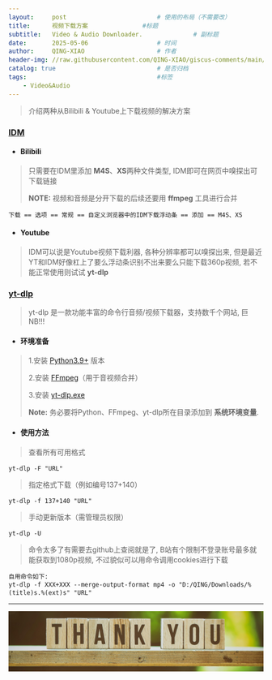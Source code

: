 ```yaml
---
layout:     post                         # 使用的布局（不需要改）
title:      视频下载方案               #标题 
subtitle:   Video & Audio Downloader.              # 副标题
date:       2025-05-06				     # 时间
author:     QING-XIAO                    # 作者
header-img: //raw.githubusercontent.com/QING-XIAO/giscus-comments/main/img/background/img4.jpg	                #这篇文章标题背景图片
catalog: true 						     # 是否归档
tags:								     #标签
    - Video&Audio
---
```


> 介绍两种从Bilibili & Youtube上下载视频的解决方案

### <a href="https://www.internetdownloadmanager.com/" target="_blank">IDM</a>
- #### Bilibili
> 只需要在IDM里添加 **M4S**、**XS**两种文件类型, IDM即可在网页中嗅探出可下载链接
>
> **NOTE:** 视频和音频是分开下载的后续还要用 **ffmpeg** 工具进行合并

  ```
  下载 == 选项 == 常规 == 自定义浏览器中的IDM下载浮动条 == 添加 == M4S、XS
  ```

- #### Youtube
> IDM可以说是Youtube视频下载利器, 各种分辨率都可以嗅探出来, 但是最近YT和IDM好像杠上了要么浮动条识别不出来要么只能下载360p视频, 若不能正常使用则试试 **yt-dlp**

### <a href="https://github.com/yt-dlp/yt-dlp" target="_blank">yt-dlp</a>
> yt-dlp 是一款功能丰富的命令行音频/视频下载器，支持数千个网站, 巨NB!!!

- #### 环境准备
> 1.安装 <a href="https://www.python.org/downloads/release/python-3913/" target="_blank">Python3.9+</a> 版本
>
> 2.安装 <a href="https://ffmpeg.org/download.html" target="_blank">FFmpeg</a>（用于音视频合并）
>
> 3.安装 <a href="https://github.com/yt-dlp/yt-dlp/releases" target="_blank">yt-dlp.exe</a>
>
> **Note:** 务必要将Python、FFmpeg、yt-dlp所在目录添加到 **系统环境变量**.

- #### 使用方法
> 查看所有可用格式

  ```
  yt-dlp -F "URL"
  ```
> 指定格式下载（例如编号137+140）

  ```
  yt-dlp -f 137+140 "URL"
  ```
> 手动更新版本（需管理员权限）

  ```
  yt-dlp -U
  ```
> 命令太多了有需要去github上查阅就是了, B站有个限制不登录账号最多就能获取到1080p视频, 不过貌似可以用命令调用cookies进行下载

  ```
  自用命令如下:
  yt-dlp -f XXX+XXX --merge-output-format mp4 -o "D:/QING/Downloads/%(title)s.%(ext)s" "URL"
  ```




---

  ![ByeBye](/img/thank-you.jpg "Thank you!")